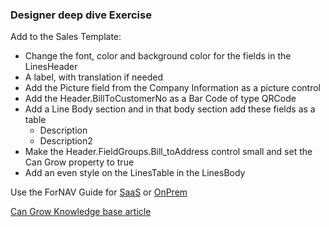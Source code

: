 ### Designer deep dive Exercise

Add to the Sales Template:
* Change the font, color and background color for the fields in the LinesHeader 
* A label, with translation if needed
* Add the Picture field from the Company Information as a picture control
* Add the Header.BillToCustomerNo as a Bar Code of type QRCode
* Add a Line Body section and in that body section add these fields as a table
  * Description
  * Description2
* Make the Header.FieldGroups.Bill_toAddress control small and set the Can Grow property to true
* Add an even style on the LinesTable in the LinesBody

Use the ForNAV Guide for [SaaS](https://renebrummel.github.io/ForNAVGuide/#/ForNAVForBCSaaS/DesignerExplained) or [OnPrem](https://renebrummel.github.io/ForNAVGuide/#/ForNAVForBCOnPrem/DesignerExplained)

[Can Grow Knowledge base article](https://www.fornav.com/knowledge-base/cangrow/)